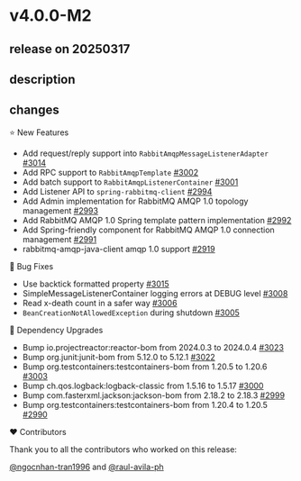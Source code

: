 # v4.0.0-M2

## release on 20250317

## description

## changes

⭐ New Features

* Add request/reply support into <code>RabbitAmqpMessageListenerAdapter</code> <a href="https://github.com/spring-projects/spring-amqp/issues/3014" data-hovercard-type="issue" data-hovercard-url="/spring-projects/spring-amqp/issues/3014/hovercard">#3014</a>
* Add RPC support to <code>RabbitAmqpTemplate</code> <a href="https://github.com/spring-projects/spring-amqp/issues/3002" data-hovercard-type="issue" data-hovercard-url="/spring-projects/spring-amqp/issues/3002/hovercard">#3002</a>
* Add batch support to <code>RabbitAmqpListenerContainer</code> <a href="https://github.com/spring-projects/spring-amqp/issues/3001" data-hovercard-type="issue" data-hovercard-url="/spring-projects/spring-amqp/issues/3001/hovercard">#3001</a>
* Add Listener API to <code>spring-rabbitmq-client</code> <a href="https://github.com/spring-projects/spring-amqp/issues/2994" data-hovercard-type="issue" data-hovercard-url="/spring-projects/spring-amqp/issues/2994/hovercard">#2994</a>
* Add Admin implementation for RabbitMQ AMQP 1.0 topology management <a href="https://github.com/spring-projects/spring-amqp/issues/2993" data-hovercard-type="issue" data-hovercard-url="/spring-projects/spring-amqp/issues/2993/hovercard">#2993</a>
* Add RabbitMQ AMQP 1.0 Spring template pattern implementation <a href="https://github.com/spring-projects/spring-amqp/issues/2992" data-hovercard-type="issue" data-hovercard-url="/spring-projects/spring-amqp/issues/2992/hovercard">#2992</a>
* Add Spring-friendly component for RabbitMQ AMQP 1.0 connection management <a href="https://github.com/spring-projects/spring-amqp/issues/2991" data-hovercard-type="issue" data-hovercard-url="/spring-projects/spring-amqp/issues/2991/hovercard">#2991</a>
* rabbitmq-amqp-java-client amqp 1.0 support <a href="https://github.com/spring-projects/spring-amqp/issues/2919" data-hovercard-type="issue" data-hovercard-url="/spring-projects/spring-amqp/issues/2919/hovercard">#2919</a>

🐞 Bug Fixes

* Use backtick formatted property <a href="https://github.com/spring-projects/spring-amqp/pull/3015" data-hovercard-type="pull_request" data-hovercard-url="/spring-projects/spring-amqp/pull/3015/hovercard">#3015</a>
* SimpleMessageListenerContainer logging errors at DEBUG level <a href="https://github.com/spring-projects/spring-amqp/issues/3008" data-hovercard-type="issue" data-hovercard-url="/spring-projects/spring-amqp/issues/3008/hovercard">#3008</a>
* Read x-death count in a safer way <a href="https://github.com/spring-projects/spring-amqp/pull/3006" data-hovercard-type="pull_request" data-hovercard-url="/spring-projects/spring-amqp/pull/3006/hovercard">#3006</a>
* <code>BeanCreationNotAllowedException</code> during shutdown <a href="https://github.com/spring-projects/spring-amqp/issues/3005" data-hovercard-type="issue" data-hovercard-url="/spring-projects/spring-amqp/issues/3005/hovercard">#3005</a>

🔨 Dependency Upgrades

* Bump io.projectreactor:reactor-bom from 2024.0.3 to 2024.0.4 <a href="https://github.com/spring-projects/spring-amqp/pull/3023" data-hovercard-type="pull_request" data-hovercard-url="/spring-projects/spring-amqp/pull/3023/hovercard">#3023</a>
* Bump org.junit:junit-bom from 5.12.0 to 5.12.1 <a href="https://github.com/spring-projects/spring-amqp/pull/3022" data-hovercard-type="pull_request" data-hovercard-url="/spring-projects/spring-amqp/pull/3022/hovercard">#3022</a>
* Bump org.testcontainers:testcontainers-bom from 1.20.5 to 1.20.6 <a href="https://github.com/spring-projects/spring-amqp/pull/3003" data-hovercard-type="pull_request" data-hovercard-url="/spring-projects/spring-amqp/pull/3003/hovercard">#3003</a>
* Bump ch.qos.logback:logback-classic from 1.5.16 to 1.5.17 <a href="https://github.com/spring-projects/spring-amqp/pull/3000" data-hovercard-type="pull_request" data-hovercard-url="/spring-projects/spring-amqp/pull/3000/hovercard">#3000</a>
* Bump com.fasterxml.jackson:jackson-bom from 2.18.2 to 2.18.3 <a href="https://github.com/spring-projects/spring-amqp/pull/2999" data-hovercard-type="pull_request" data-hovercard-url="/spring-projects/spring-amqp/pull/2999/hovercard">#2999</a>
* Bump org.testcontainers:testcontainers-bom from 1.20.4 to 1.20.5 <a href="https://github.com/spring-projects/spring-amqp/pull/2990" data-hovercard-type="pull_request" data-hovercard-url="/spring-projects/spring-amqp/pull/2990/hovercard">#2990</a>

❤️ Contributors

Thank you to all the contributors who worked on this release:

<a class="user-mention notranslate" data-hovercard-type="user" data-hovercard-url="/users/ngocnhan-tran1996/hovercard" data-octo-click="hovercard-link-click" data-octo-dimensions="link_type:self" href="https://github.com/ngocnhan-tran1996">@ngocnhan-tran1996</a> and <a class="user-mention notranslate" data-hovercard-type="user" data-hovercard-url="/users/raul-avila-ph/hovercard" data-octo-click="hovercard-link-click" data-octo-dimensions="link_type:self" href="https://github.com/raul-avila-ph">@raul-avila-ph</a>

